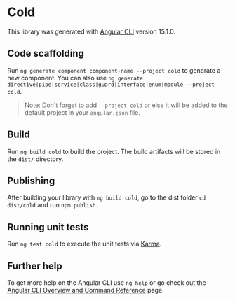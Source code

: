# Cold

This library was generated with [Angular CLI](https://github.com/angular/angular-cli) version 15.1.0.

## Code scaffolding

Run `ng generate component component-name --project cold` to generate a new component. You can also use `ng generate directive|pipe|service|class|guard|interface|enum|module --project cold`.
> Note: Don't forget to add `--project cold` or else it will be added to the default project in your `angular.json` file. 

## Build

Run `ng build cold` to build the project. The build artifacts will be stored in the `dist/` directory.

## Publishing

After building your library with `ng build cold`, go to the dist folder `cd dist/cold` and run `npm publish`.

## Running unit tests

Run `ng test cold` to execute the unit tests via [Karma](https://karma-runner.github.io).

## Further help

To get more help on the Angular CLI use `ng help` or go check out the [Angular CLI Overview and Command Reference](https://angular.io/cli) page.
